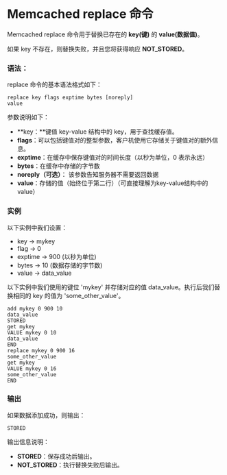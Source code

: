 # Memcached replace 命令

Memcached replace 命令用于替换已存在的 **key(键)** 的 **value(数据值)**。

如果 key 不存在，则替换失败，并且您将获得响应 **NOT_STORED**。

### 语法：

replace 命令的基本语法格式如下：

```
replace key flags exptime bytes [noreply]
value
```

参数说明如下：

- **key：**键值 key-value 结构中的 key，用于查找缓存值。
- **flags**：可以包括键值对的整型参数，客户机使用它存储关于键值对的额外信息。
- **exptime**：在缓存中保存键值对的时间长度（以秒为单位，0 表示永远）
- **bytes**：在缓存中存储的字节数
- **noreply（可选）**： 该参数告知服务器不需要返回数据
- **value**：存储的值（始终位于第二行）（可直接理解为key-value结构中的value）

### 实例

以下实例中我们设置：

- key → mykey
- flag → 0
- exptime → 900 (以秒为单位)
- bytes → 10 (数据存储的字节数)
- value → data_value

以下实例中我们使用的键位 'mykey' 并存储对应的值 data_value。执行后我们替换相同的 key 的值为 'some_other_value'。

```
add mykey 0 900 10
data_value
STORED
get mykey
VALUE mykey 0 10
data_value
END
replace mykey 0 900 16
some_other_value
get mykey
VALUE mykey 0 16
some_other_value
END
```

### 输出

如果数据添加成功，则输出：

```
STORED
```

输出信息说明：

- **STORED**：保存成功后输出。
- **NOT_STORED**：执行替换失败后输出。